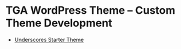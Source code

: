 # TGA WordPress Theme – Custom Theme Development
  - [Underscores Starter Theme](https://underscores.me/)
  
